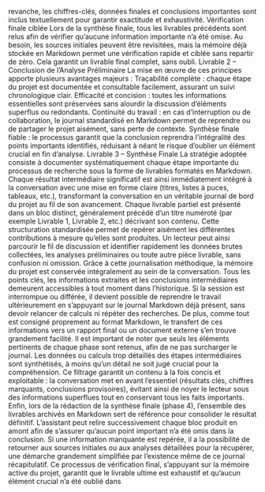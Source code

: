 revanche, les chiffres-clés, données finales et conclusions importantes sont inclus textuellement pour garantir exactitude et exhaustivité. Vérification finale ciblée Lors de la synthèse finale, tous les livrables précédents sont relus afin de vérifier qu’aucune information importante n’a été omise. Au besoin, les sources initiales peuvent être revisitées, mais la mémoire déjà stockée en Markdown permet une vérification rapide et ciblée sans repartir de zéro. Cela garantit un livrable final complet, sans oubli. Livrable 2 – Conclusion de l’Analyse Préliminaire La mise en œuvre de ces principes apporte plusieurs avantages majeurs : Traçabilité complète : chaque étape du projet est documentée et consultable facilement, assurant un suivi chronologique clair. Efficacité et concision : toutes les informations essentielles sont préservées sans alourdir la discussion d’éléments superflus ou redondants. Continuité du travail : en cas d’interruption ou de collaboration, le journal standardisé en Markdown permet de reprendre ou de partager le projet aisément, sans perte de contexte. Synthèse finale fiable : le processus garantit que la conclusion reprendra l’intégralité des points importants identifiés, réduisant à néant le risque d’oublier un élément crucial en fin d’analyse. Livrable 3 – Synthèse Finale La stratégie adoptée consiste à documenter systématiquement chaque étape importante du processus de recherche sous la forme de livrables formatés en Markdown. Chaque résultat intermédiaire significatif est ainsi immédiatement intégré à la conversation avec une mise en forme claire (titres, listes à puces, tableaux, etc.), transformant la conversation en un véritable journal de bord du projet au fil de son avancement. Chaque livrable partiel est présenté dans un bloc distinct, généralement précédé d’un titre numéroté (par exemple Livrable 1, Livrable 2, etc.) décrivant son contenu. Cette structuration standardisée permet de repérer aisément les différentes contributions à mesure qu’elles sont produites. Un lecteur peut ainsi parcourir le fil de discussion et identifier rapidement les données brutes collectées, les analyses préliminaires ou toute autre pièce livrable, sans confusion ni omission. Grâce à cette journalisation méthodique, la mémoire du projet est conservée intégralement au sein de la conversation. Tous les points clés, les informations extraites et les conclusions intermédiaires demeurent accessibles à tout moment dans l’historique. Si la session est interrompue ou différée, il devient possible de reprendre le travail ultérieurement en s’appuyant sur le journal Markdown déjà présent, sans devoir relancer de calculs ni répéter des recherches. De plus, comme tout est consigné proprement au format Markdown, le transfert de ces informations vers un rapport final ou un document externe s’en trouve grandement facilité. Il est important de noter que seuls les éléments pertinents de chaque phase sont retenus, afin de ne pas surcharger le journal. Les données ou calculs trop détaillés des étapes intermédiaires sont synthétisés, à moins qu’un détail ne soit jugé crucial pour la compréhension. Ce filtrage garantit un contenu à la fois concis et exploitable : la conversation met en avant l’essentiel (résultats clés, chiffres marquants, conclusions provisoires), évitant ainsi de noyer le lecteur sous des informations superflues tout en conservant tous les faits importants. Enfin, lors de la rédaction de la synthèse finale (phase 4), l’ensemble des livrables archivés en Markdown sert de référence pour consolider le résultat définitif. L’assistant peut relire successivement chaque bloc produit en amont afin de s’assurer qu’aucun point important n’a été omis dans la conclusion. Si une information manquante est repérée, il a la possibilité de retourner aux sources initiales ou aux analyses détaillées pour la récupérer, une démarche grandement simplifiée par l’existence même de ce journal récapitulatif. Ce processus de vérification final, s’appuyant sur la mémoire active du projet, garantit que le livrable ultime est exhaustif et qu’aucun élément crucial n’a été oublié dans